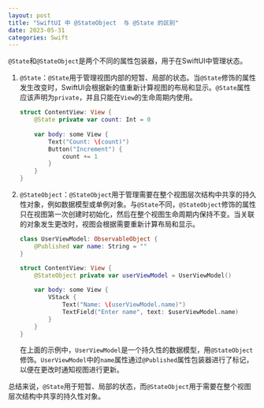 ```yaml
---
layout: post
title: "SwiftUI 中 @StateObject  与 @State 的区别"
date: 2023-05-31
categories: Swift
---
```

        
`@State`和`@StateObject`是两个不同的属性包装器，用于在SwiftUI中管理状态。

1. `@State`：`@State`用于管理视图内部的短暂、局部的状态。当`@State`修饰的属性发生改变时，SwiftUI会根据新的值重新计算视图的布局和显示。`@State`属性应该声明为`private`，并且只能在`View`的生命周期内使用。

   ```swift
   struct ContentView: View {
       @State private var count: Int = 0
       
       var body: some View {
           Text("Count: \(count)")
           Button("Increment") {
               count += 1
           }
       }
   }
   ```

2. `@StateObject`：`@StateObject`用于管理需要在整个视图层次结构中共享的持久性对象，例如数据模型或单例对象。与`@State`不同，`@StateObject`修饰的属性只在视图第一次创建时初始化，然后在整个视图生命周期内保持不变。当关联的对象发生更改时，视图会根据需要重新计算布局和显示。

   ```swift
   class UserViewModel: ObservableObject {
       @Published var name: String = ""
   }
   
   struct ContentView: View {
       @StateObject private var userViewModel = UserViewModel()
       
       var body: some View {
           VStack {
               Text("Name: \(userViewModel.name)")
               TextField("Enter name", text: $userViewModel.name)
           }
       }
   }
   ```

   在上面的示例中，`UserViewModel`是一个持久性的数据模型，用`@StateObject`修饰。`UserViewModel`中的`name`属性通过`@Published`属性包装器进行了标记，以便在更改时通知视图进行更新。

总结来说，`@State`用于短暂、局部的状态，而`@StateObject`用于需要在整个视图层次结构中共享的持久性对象。

